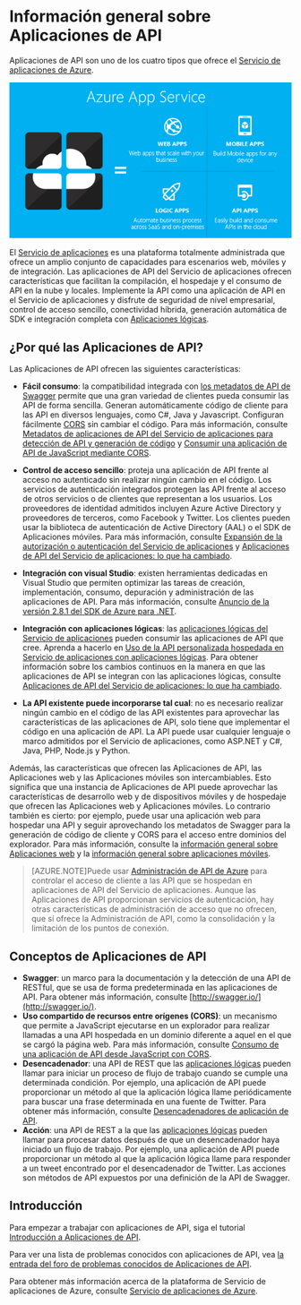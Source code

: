 <properties 
	pageTitle="Información general sobre Aplicaciones de API" 
	description="Descubra por qué el Servicio de aplicaciones de Azure es la mejor plataforma para desarrollar, publicar y hospedar API RESTful." 
	services="app-service\api" 
	documentationCenter=".net" 
	authors="tdykstra" 
	manager="wpickett" 
	editor=""/>

<tags 
	ms.service="app-service-api" 
	ms.workload="web" 
	ms.tgt_pltfrm="na" 
	ms.devlang="na" 
	ms.topic="article" 
	ms.date="01/08/2016" 
	ms.author="tdykstra"/>

# Información general sobre Aplicaciones de API

Aplicaciones de API son uno de los cuatro tipos que ofrece el [Servicio de aplicaciones de Azure](../app-service/app-service-value-prop-what-is.md).

![](./media/app-service-api-apps-why-best-platform/appservicesuite.png)

El [Servicio de aplicaciones](../app-service/app-service-value-prop-what-is.md) es una plataforma totalmente administrada que ofrece un amplio conjunto de capacidades para escenarios web, móviles y de integración. Las aplicaciones de API del Servicio de aplicaciones ofrecen características que facilitan la compilación, el hospedaje y el consumo de API en la nube y locales. Implemente la API como una aplicación de API en el Servicio de aplicaciones y disfrute de seguridad de nivel empresarial, control de acceso sencillo, conectividad híbrida, generación automática de SDK e integración completa con [Aplicaciones lógicas](../app-service-logic/app-service-logic-what-are-logic-apps.md).

## ¿Por qué las Aplicaciones de API?

Las Aplicaciones de API ofrecen las siguientes características:

- **Fácil consumo**: la compatibilidad integrada con [los metadatos de API de Swagger](#concepts) permite que una gran variedad de clientes pueda consumir las API de forma sencilla. Generan automáticamente código de cliente para las API en diversos lenguajes, como C#, Java y Javascript. Configuran fácilmente [CORS](#concepts) sin cambiar el código. Para más información, consulte [Metadatos de aplicaciones de API del Servicio de aplicaciones para detección de API y generación de código](app-service-api-metadata.md) y [Consumir una aplicación de API de JavaScript mediante CORS](app-service-api-cors-consume-javascript.md). 

- **Control de acceso sencillo**: proteja una aplicación de API frente al acceso no autenticado sin realizar ningún cambio en el código. Los servicios de autenticación integrados protegen las API frente al acceso de otros servicios o de clientes que representan a los usuarios. Los proveedores de identidad admitidos incluyen Azure Active Directory y proveedores de terceros, como Facebook y Twitter. Los clientes pueden usar la biblioteca de autenticación de Active Directory (AAL) o el SDK de Aplicaciones móviles. Para más información, consulte [Expansión de la autorización o autenticación del Servicio de aplicaciones](/blog/announcing-app-service-authentication-authorization/) y [Aplicaciones de API del Servicio de aplicaciones: lo que ha cambiado](app-service-api-whats-changed.md).

- **Integración con visual Studio**: existen herramientas dedicadas en Visual Studio que permiten optimizar las tareas de creación, implementación, consumo, depuración y administración de las aplicaciones de API. Para más información, consulte [Anuncio de la versión 2.8.1 del SDK de Azure para .NET](/blog/announcing-azure-sdk-2-8-1-for-net/).

- **Integración con aplicaciones lógicas**: las [aplicaciones lógicas del Servicio de aplicaciones](../app-service-logic/app-service-logic-what-are-logic-apps.md) pueden consumir las aplicaciones de API que cree. Aprenda a hacerlo en [Uso de la API personalizada hospedada en Servicio de aplicaciones con aplicaciones lógicas](../app-service-logic/app-service-logic-custom-hosted-api.md). Para obtener información sobre los cambios continuos en la manera en que las aplicaciones de API se integran con las aplicaciones lógicas, consulte [Aplicaciones de API del Servicio de aplicaciones: lo que ha cambiado](app-service-api-whats-changed.md).

- **La API existente puede incorporarse tal cual**: no es necesario realizar ningún cambio en el código de las API existentes para aprovechar las características de las aplicaciones de API, solo tiene que implementar el código en una aplicación de API. La API puede usar cualquier lenguaje o marco admitidos por el Servicio de aplicaciones, como ASP.NET y C#, Java, PHP, Node.js y Python.

Además, las características que ofrecen las Aplicaciones de API, las Aplicaciones web y las Aplicaciones móviles son intercambiables. Esto significa que una instancia de Aplicaciones de API puede aprovechar las características de desarrollo web y de dispositivos móviles y de hospedaje que ofrecen las Aplicaciones web y Aplicaciones móviles. Lo contrario también es cierto: por ejemplo, puede usar una aplicación web para hospedar una API y seguir aprovechando los metadatos de Swagger para la generación de código de cliente y CORS para el acceso entre dominios del explorador. Para más información, consulte la [información general sobre Aplicaciones web](../app-service-web/app-service-web-overview.md) y la [información general sobre aplicaciones móviles](../app-service-mobile/app-service-mobile-value-prop.md).

>[AZURE.NOTE]Puede usar [Administración de API de Azure](../api-management/api-management-key-concepts.md) para controlar el acceso de cliente a las API que se hospedan en aplicaciones de API del Servicio de aplicaciones. Aunque las Aplicaciones de API proporcionan servicios de autenticación, hay otras características de administración de acceso que no ofrecen, que sí ofrece la Administración de API, como la consolidación y la limitación de los puntos de conexión.

## <a id="concepts"></a> Conceptos de Aplicaciones de API

- **Swagger**: un marco para la documentación y la detección de una API de RESTful, que se usa de forma predeterminada en las aplicaciones de API. Para obtener más información, consulte [http://swagger.io/](http://swagger.io/).
- **Uso compartido de recursos entre orígenes (CORS)**: un mecanismo que permite a JavaScript ejecutarse en un explorador para realizar llamadas a una API hospedada en un dominio diferente a aquel en el que se cargó la página web. Para más información, consulte [Consumo de una aplicación de API desde JavaScript con CORS](app-service-api-cors-consume-javascript.md). 
- **Desencadenador**: una API de REST que las [aplicaciones lógicas](../app-service-logic/app-service-logic-what-are-logic-apps.md) pueden llamar para iniciar un proceso de flujo de trabajo cuando se cumple una determinada condición. Por ejemplo, una aplicación de API puede proporcionar un método al que la aplicación lógica llame periódicamente para buscar una frase determinada en una fuente de Twitter. Para obtener más información, consulte [Desencadenadores de aplicación de API](app-service-api-dotnet-triggers.md).
- **Acción**: una API de REST a la que las [aplicaciones lógicas](../app-service-logic/app-service-logic-what-are-logic-apps.md) pueden llamar para procesar datos después de que un desencadenador haya iniciado un flujo de trabajo. Por ejemplo, una aplicación de API puede proporcionar un método al que la aplicación lógica llame para responder a un tweet encontrado por el desencadenador de Twitter. Las acciones son métodos de API expuestos por una definición de la API de Swagger.

## Introducción

Para empezar a trabajar con aplicaciones de API, siga el tutorial [Introducción a Aplicaciones de API](app-service-api-dotnet-get-started.md).

Para ver una lista de problemas conocidos con aplicaciones de API, vea [la entrada del foro de problemas conocidos de Aplicaciones de API](https://social.msdn.microsoft.com/Forums/es-ES/7f8b42f2-ac0d-48b8-a35e-3b4934e1c25e/api-app-known-issues?forum=AzureAPIApps).

Para obtener más información acerca de la plataforma de Servicio de aplicaciones de Azure, consulte [Servicio de aplicaciones de Azure](../app-service/app-service-value-prop-what-is.md).

<!---HONumber=AcomDC_0114_2016-->
<!---PAY MOOOOOOOOOOORE PAY MOOOOOOOOOORE-->